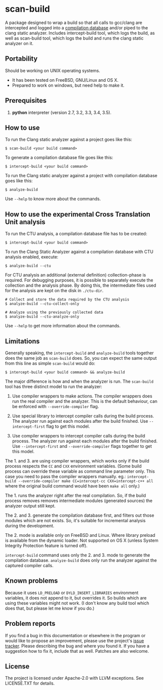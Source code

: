 scan-build
==========

A package designed to wrap a build so that all calls to gcc/clang are
intercepted and logged into a [compilation database][1] and/or piped to
the clang static analyzer. Includes intercept-build tool, which logs
the build, as well as scan-build tool, which logs the build and runs
the clang static analyzer on it.

Portability
-----------

Should be working on UNIX operating systems.

- It has been tested on FreeBSD, GNU/Linux and OS X.
- Prepared to work on windows, but need help to make it.


Prerequisites
-------------

1. **python** interpreter (version 2.7, 3.2, 3.3, 3.4, 3.5).


How to use
----------

To run the Clang static analyzer against a project goes like this:

    $ scan-build <your build command>

To generate a compilation database file goes like this:

    $ intercept-build <your build command>

To run the Clang static analyzer against a project with compilation database
goes like this:

    $ analyze-build

Use `--help` to know more about the commands.


How to use the experimental Cross Translation Unit analysis
-----------------------------------------------------------

To run the CTU analysis, a compilation database file has to be created:

    $ intercept-build <your build command>

To run the Clang Static Analyzer against a compilation database
with CTU analysis enabled, execute:
    
    $ analyze-build --ctu

For CTU analysis an additional (external definition) collection-phase is required. 
For debugging purposes, it is possible to separately execute the collection 
and the analysis phase. By doing this, the intermediate files used for 
the analysis are kept on the disk in `./ctu-dir`.
    
    # Collect and store the data required by the CTU analysis
    $ analyze-build --ctu-collect-only
    
    # Analyze using the previously collected data
    $ analyze-build --ctu-analyze-only

Use `--help` to get more information about the commands.


Limitations
-----------

Generally speaking, the `intercept-build` and `analyze-build` tools together
does the same job as `scan-build` does. So, you can expect the same output
from this line as simple `scan-build` would do:

    $ intercept-build <your build command> && analyze-build

The major difference is how and when the analyzer is run. The `scan-build`
tool has three distinct model to run the analyzer:

1.  Use compiler wrappers to make actions.
    The compiler wrappers does run the real compiler and the analyzer.
    This is the default behaviour, can be enforced with `--override-compiler`
    flag.

2.  Use special library to intercept compiler calls during the build process.
    The analyzer run against each modules after the build finished.
    Use `--intercept-first` flag to get this model.

3.  Use compiler wrappers to intercept compiler calls during the build process.
    The analyzer run against each modules after the build finished.
    Use `--intercept-first` and `--override-compiler` flags together to get
    this model.

The 1. and 3. are using compiler wrappers, which works only if the build
process respects the `CC` and `CXX` environment variables. (Some build
process can override these variable as command line parameter only. This case
you need to pass the compiler wrappers manually. eg.: `intercept-build
--override-compiler make CC=intercept-cc CXX=intercept-c++ all` where the
original build command would have been `make all` only.)

The 1. runs the analyzer right after the real compilation. So, if the build
process removes removes intermediate modules (generated sources) the analyzer
output still kept.

The 2. and 3. generate the compilation database first, and filters out those
modules which are not exists. So, it's suitable for incremental analysis during
the development.

The 2. mode is available only on FreeBSD and Linux. Where library preload
is available from the dynamic loader. Not supported on OS X (unless System
Integrity Protection feature is turned off).

`intercept-build` command uses only the 2. and 3. mode to generate the
compilation database. `analyze-build` does only run the analyzer against the
captured compiler calls.


Known problems
--------------

Because it uses `LD_PRELOAD` or `DYLD_INSERT_LIBRARIES` environment variables,
it does not append to it, but overrides it. So builds which are using these
variables might not work. (I don't know any build tool which does that, but
please let me know if you do.)


Problem reports
---------------

If you find a bug in this documentation or elsewhere in the program or would
like to propose an improvement, please use the project's [issue tracker][3].
Please describing the bug and where you found it. If you have a suggestion
how to fix it, include that as well. Patches are also welcome.


License
-------

The project is licensed under Apache-2.0 with LLVM exceptions.
See LICENSE.TXT for details.

  [1]: http://clang.llvm.org/docs/JSONCompilationDatabase.html
  [2]: https://pypi.python.org/pypi/scan-build
  [3]: https://llvm.org/bugs/enter_bug.cgi?product=clang
